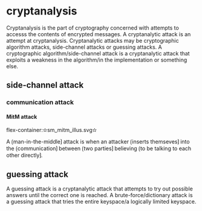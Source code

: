 # cryptanalysis

Cryptanalysis is the part of cryptography concerned with attempts to accesss the contents of encrypted messages.
A cryptanalytic attack is an attempt at cryptanalysis.
Cryptanalytic attacks may be cryptographic algorithm attacks,  side-channel attacks or guessing attacks.
A cryptographic algorithm/side-channel attack is a cryptanalytic attack that exploits a weakness in the algorithm/in the implementation or something else.

## side-channel attack

### communication attack

#### MitM attack

flex-container:✫sm_mitm_illus.svg✫


A  ⟮man-in-the-middle⟯ attack is when an attacker ⟮inserts themseves⟯ into the ⟮communication⟯ between ⟮two parties⟯ believing ⟮to be talking to each other directly⟯.

## guessing attack

A guessing attack is a cryptanalytic attack that attempts to try out possible answers until the correct one is reached.
A brute-force/dictionary attack is a guessing attack that tries the entire keyspace/a logically limited keyspace.
